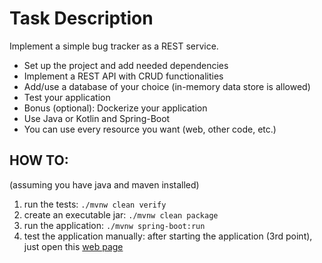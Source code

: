 # Task Description
Implement a simple bug tracker as a REST service.

- Set up the project and add needed dependencies
- Implement a REST API with CRUD functionalities
- Add/use a database of your choice (in-memory data store is allowed)
- Test your application
- Bonus (optional): Dockerize your application
- Use Java or Kotlin and Spring-Boot
- You can use every resource you want (web, other code, etc.)

## HOW TO:
(assuming you have java and maven installed)
1. run the tests: `./mvnw clean verify`
2. create an executable jar: `./mvnw clean package`
3. run the application: `./mvnw spring-boot:run`
4. test the application manually: after starting the application (3rd point), just open this [web page](http://localhost:8080/swagger-ui/index.html)